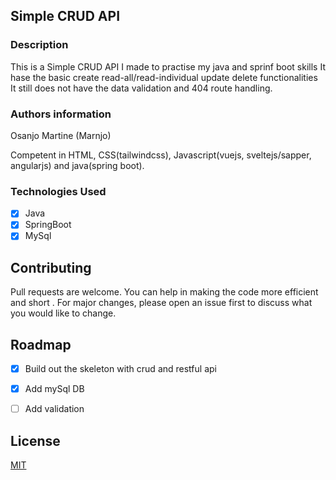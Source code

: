 ## Simple CRUD API

### Description

This is a Simple CRUD API I made to practise my java and sprinf boot skills
It hase the basic create read-all/read-individual update delete functionalities
It still does not have the data validation and 404 route handling.

### Authors information

 Osanjo Martine (Marnjo)

 Competent in HTML, CSS(tailwindcss), Javascript(vuejs, sveltejs/sapper, angularjs) and java(spring boot).


### Technologies Used
- [x] Java
- [x] SpringBoot
- [x] MySql

## Contributing
Pull requests are welcome. You can help in making the code more efficient and short . For major changes, please open an issue first to discuss what you would like to change.

## Roadmap
- [x] Build out the skeleton with crud and restful api
- [x] Add mySql DB
- [ ] Add validation


## License
[MIT](https://choosealicense.com/licenses/mit/)
